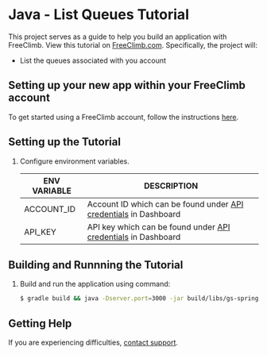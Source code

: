 # Java - List Queues Tutorial

This project serves as a guide to help you build an application with FreeClimb. View this tutorial on [FreeClimb.com](https://docs.freeclimb.com/docs/list-queues#section-java). Specifically, the project will:

- List the queues associated with you account

## Setting up your new app within your FreeClimb account

To get started using a FreeClimb account, follow the instructions [here](https://docs.freeclimb.com/docs/getting-started-with-freeclimb).

## Setting up the Tutorial

1. Configure environment variables.

   | ENV VARIABLE | DESCRIPTION                                                                                                                              |
   | ------------ | ---------------------------------------------------------------------------------------------------------------------------------------- |
   | ACCOUNT_ID   | Account ID which can be found under [API credentials](https://www.freeclimb.com/dashboard/portal/account/authentication) in Dashboard           |
   | API_KEY   | API key which can be found under [API credentials](https://www.freeclimb.com/dashboard/portal/account/authentication) in Dashboard |

## Building and Runnning the Tutorial

1. Build and run the application using command:

   ```bash
   $ gradle build && java -Dserver.port=3000 -jar build/libs/gs-spring-boot-0.1.0.jar
   ```

## Getting Help

If you are experiencing difficulties, [contact support](https://freeclimb.com/support).
